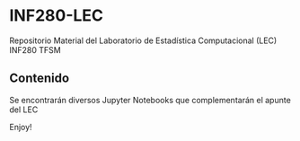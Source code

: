 # INF280-LEC
Repositorio Material del Laboratorio de Estadística Computacional (LEC) INF280 TFSM

## Contenido
Se encontrarán diversos Jupyter Notebooks que complementarán el apunte del LEC


Enjoy!
